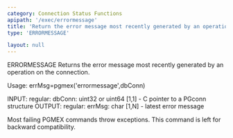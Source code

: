 ```yaml
---
category: Connection Status Functions
apipath: '/exec/errormessage'
title: 'Return the error message most recently generated by an operation on the connection'
type: 'ERRORMESSAGE'

layout: null
---
```


 ERRORMESSAGE Returns the error message most recently generated by an
 operation on the connection.

 Usage: errMsg=pgmex('errormessage',dbConn)

 INPUT:
   regular:
     dbConn: uint32 or uint64 [1,1] - C pointer to a PGconn structure
 OUTPUT:
   regular:
     errMsg: char [1,N] - latest error message

 Most failing PGMEX commands throw exceptions. This command is left for
 backward compatibility.